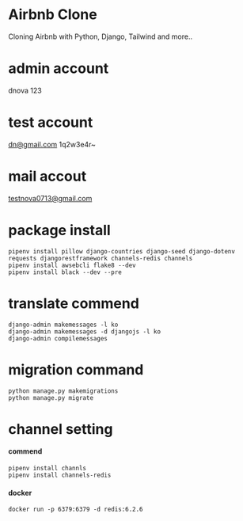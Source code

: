 # Airbnb Clone

Cloning Airbnb with Python, Django, Tailwind and more..

# admin account
dnova
123

# test account
dn@gmail.com
1q2w3e4r~


# mail accout
testnova0713@gmail.com

# package install
```
pipenv install pillow django-countries django-seed django-dotenv requests djangorestframework channels-redis channels
pipenv install awsebcli flake8 --dev
pipenv install black --dev --pre
```

# translate commend
```
django-admin makemessages -l ko
django-admin makemessages -d djangojs -l ko
django-admin compilemessages
```

# migration command
```
python manage.py makemigrations
python manage.py migrate
```

# channel setting

#### commend
```
pipenv install channls
pipenv install channels-redis
```

#### docker
```
docker run -p 6379:6379 -d redis:6.2.6
```

